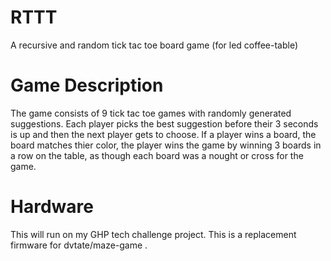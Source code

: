 # RTTT
A recursive and random tick tac toe board game (for led coffee-table)

# Game Description
The game consists of 9 tick tac toe games with randomly generated suggestions. Each player picks the best suggestion before their 3 seconds is up and then the next player gets to choose. If a player wins a board, the board matches thier color, the player wins the game by winning 3 boards in a row on the table, as though each board was a nought or cross for the game.

# Hardware
This will run on my GHP tech challenge project. This is a replacement firmware for dvtate/maze-game .

